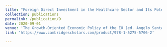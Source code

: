 ```yaml
---
title: "Foreign Direct Investment in the Healthcare Sector and Its Potential Benefit for the EU"
collection: publications
permalink: /publication/9
date: 2020-09-01
venue: 'The Growth-Oriented Economic Policy of the EU (ed. Angelo Santagostino & Burcak Muge Vural)'
link: 'https://www.cambridgescholars.com/product/978-1-5275-5706-2'

---
```

